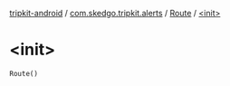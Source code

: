[tripkit-android](../../index.md) / [com.skedgo.tripkit.alerts](../index.md) / [Route](index.md) / [&lt;init&gt;](./-init-.md)

# &lt;init&gt;

`Route()`
